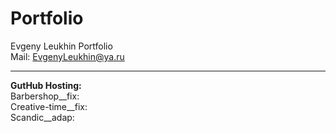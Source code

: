 # Portfolio
Evgeny Leukhin Portfolio
<br>
Mail: EvgenyLeukhin@ya.ru
<hr>
<b>GutHub Hosting:</b>
<br>
Barbershop__fix: <https://evgenyleukhin.github.io/Portfolio/Barbershop__fix>
<br>
Creative-time__fix: <https://evgenyleukhin.github.io/Portfolio/Creative-time__fix/dist>
<br>
Scandic__adap: <https://evgenyleukhin.github.io/Portfolio/Scandic__adap>
